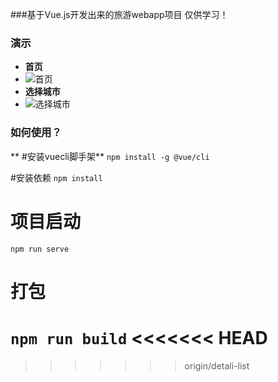 ###基于Vue.js开发出来的旅游webapp项目 
仅供学习！
###    **演示** 

-  **首页** 
- ![首页](https://images.gitee.com/uploads/images/2019/0513/114345_8d3eaf64_1138914.png "TIM截图20190513114255.png")
-  **选择城市** 
- ![选择城市](https://images.gitee.com/uploads/images/2019/0513/114444_fb2c61b3_1138914.png "TIM截图20190513114308.png")


### 如何使用？
 **
#安装vuecli脚手架** 
`npm install -g @vue/cli`

#安装依赖
`npm install`

# 项目启动
`npm run serve`


# 打包
`npm run build`
<<<<<<< HEAD
=======

>>>>>>> origin/detali-list
